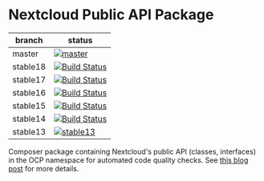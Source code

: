 # Nextcloud Public API Package

|branch|status|
|---|---|
|master|[![master](https://travis-ci.org/ChristophWurst/nextcloud_composer.svg?branch=master)](https://travis-ci.org/ChristophWurst/nextcloud_composer)|
|stable18|[![Build Status](https://travis-ci.org/ChristophWurst/nextcloud_composer.svg?branch=stable18)](https://travis-ci.org/ChristophWurst/nextcloud_composer)|
|stable17|[![Build Status](https://travis-ci.org/ChristophWurst/nextcloud_composer.svg?branch=stable17)](https://travis-ci.org/ChristophWurst/nextcloud_composer)|
|stable16|[![Build Status](https://travis-ci.org/ChristophWurst/nextcloud_composer.svg?branch=stable16)](https://travis-ci.org/ChristophWurst/nextcloud_composer)|
|stable15|[![Build Status](https://travis-ci.org/ChristophWurst/nextcloud_composer.svg?branch=stable15)](https://travis-ci.org/ChristophWurst/nextcloud_composer)|
|stable14|[![Build Status](https://travis-ci.org/ChristophWurst/nextcloud_composer.svg?branch=stable14)](https://travis-ci.org/ChristophWurst/nextcloud_composer)|
|stable13|[![stable13](https://travis-ci.org/ChristophWurst/nextcloud_composer.svg?branch=stable13)](https://travis-ci.org/ChristophWurst/nextcloud_composer)|

Composer package containing Nextcloud's public API (classes, interfaces) in the OCP namespace for automated code quality checks. See [this blog post](https://blog.wuc.me/2017/09/26/nextcloud-app-api-check.html) for more details.
